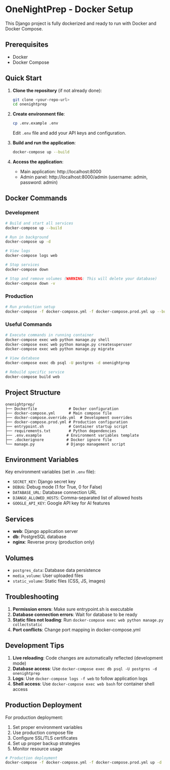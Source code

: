 # OneNightPrep - Docker Setup

This Django project is fully dockerized and ready to run with Docker and Docker Compose.

## Prerequisites

- Docker
- Docker Compose

## Quick Start

1. **Clone the repository** (if not already done):
   ```bash
   git clone <your-repo-url>
   cd onenightprep
   ```

2. **Create environment file**:
   ```bash
   cp .env.example .env
   ```
   Edit `.env` file and add your API keys and configuration.

3. **Build and run the application**:
   ```bash
   docker-compose up --build
   ```

4. **Access the application**:
   - Main application: http://localhost:8000
   - Admin panel: http://localhost:8000/admin (username: admin, password: admin)

## Docker Commands

### Development

```bash
# Build and start all services
docker-compose up --build

# Run in background
docker-compose up -d

# View logs
docker-compose logs web

# Stop services
docker-compose down

# Stop and remove volumes (WARNING: This will delete your database)
docker-compose down -v
```

### Production

```bash
# Run production setup
docker-compose -f docker-compose.yml -f docker-compose.prod.yml up --build -d
```

### Useful Commands

```bash
# Execute commands in running container
docker-compose exec web python manage.py shell
docker-compose exec web python manage.py createsuperuser
docker-compose exec web python manage.py migrate

# View database
docker-compose exec db psql -U postgres -d onenightprep

# Rebuild specific service
docker-compose build web
```

## Project Structure

```
onenightprep/
├── Dockerfile              # Docker configuration
├── docker-compose.yml      # Main compose file
├── docker-compose.override.yml  # Development overrides
├── docker-compose.prod.yml # Production configuration
├── entrypoint.sh           # Container startup script
├── requirements.txt        # Python dependencies
├── .env.example           # Environment variables template
├── .dockerignore          # Docker ignore file
└── manage.py              # Django management script
```

## Environment Variables

Key environment variables (set in `.env` file):

- `SECRET_KEY`: Django secret key
- `DEBUG`: Debug mode (1 for True, 0 for False)
- `DATABASE_URL`: Database connection URL
- `DJANGO_ALLOWED_HOSTS`: Comma-separated list of allowed hosts
- `GOOGLE_API_KEY`: Google API key for AI features

## Services

- **web**: Django application server
- **db**: PostgreSQL database
- **nginx**: Reverse proxy (production only)

## Volumes

- `postgres_data`: Database data persistence
- `media_volume`: User uploaded files
- `static_volume`: Static files (CSS, JS, images)

## Troubleshooting

1. **Permission errors**: Make sure entrypoint.sh is executable
2. **Database connection errors**: Wait for database to be ready
3. **Static files not loading**: Run `docker-compose exec web python manage.py collectstatic`
4. **Port conflicts**: Change port mapping in docker-compose.yml

## Development Tips

1. **Live reloading**: Code changes are automatically reflected (development mode)
2. **Database access**: Use `docker-compose exec db psql -U postgres -d onenightprep`
3. **Logs**: Use `docker-compose logs -f web` to follow application logs
4. **Shell access**: Use `docker-compose exec web bash` for container shell access

## Production Deployment

For production deployment:

1. Set proper environment variables
2. Use production compose file
3. Configure SSL/TLS certificates
4. Set up proper backup strategies
5. Monitor resource usage

```bash
# Production deployment
docker-compose -f docker-compose.yml -f docker-compose.prod.yml up -d
```
